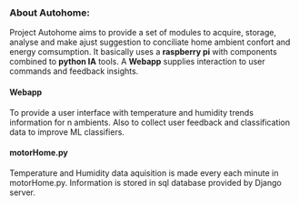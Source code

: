 <h3>About Autohome:</h3>
Project Autohome aims to provide a set of modules to acquire, storage, analyse and make ajust suggestion to conciliate home ambient confort and energy comsumption. It basically uses a <b>raspberry pi</b> with components combined to <b>python IA</b> tools. A <b>Webapp</b> supplies interaction to user commands and feedback insights.

<h4>Webapp</h4>
To provide a user interface with temperature and humidity trends information for n ambients. Also to collect user feedback and classification data to improve ML classifiers.

<h4>motorHome.py</h4>
Temperature and Humidity data aquisition is made every each minute in motorHome.py. Information is stored in sql database provided by Django server.
